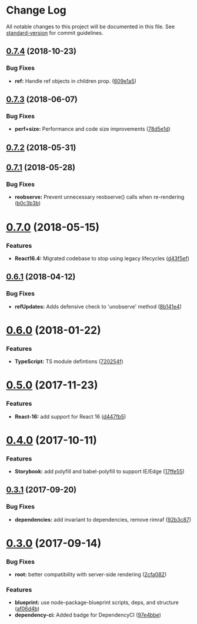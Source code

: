 # Change Log

All notable changes to this project will be documented in this file. See
[standard-version](https://github.com/conventional-changelog/standard-version)
for commit guidelines.

<a name="0.7.4"></a>

## [0.7.4](https://github.com/researchgate/react-intersection-observer/compare/v0.7.3...v0.7.4) (2018-10-23)

### Bug Fixes

- **ref:** Handle ref objects in children prop.
  ([609e1a5](https://github.com/researchgate/react-intersection-observer/commit/609e1a5))

<a name="0.7.3"></a>

## [0.7.3](https://github.com/researchgate/react-intersection-observer/compare/v0.7.2...v0.7.3) (2018-06-07)

### Bug Fixes

- **perf+size:** Performance and code size improvements
  ([78d5e1d](https://github.com/researchgate/react-intersection-observer/commit/78d5e1d))

<a name="0.7.2"></a>

## [0.7.2](https://github.com/researchgate/react-intersection-observer/compare/v0.7.1...v0.7.2) (2018-05-31)

<a name="0.7.1"></a>

## [0.7.1](https://github.com/researchgate/react-intersection-observer/compare/v0.7.0...v0.7.1) (2018-05-28)

### Bug Fixes

- **reobserve:** Prevent unnecessary reobserve() calls when re-rendering
  ([b0c3b3b](https://github.com/researchgate/react-intersection-observer/commit/b0c3b3b))

<a name="0.7.0"></a>

# [0.7.0](https://github.com/researchgate/react-intersection-observer/compare/v0.6.1...v0.7.0) (2018-05-15)

### Features

- **React16.4:** Migrated codebase to stop using legacy lifecycles
  ([d43f5ef](https://github.com/researchgate/react-intersection-observer/commit/d43f5ef))

<a name="0.6.1"></a>

## [0.6.1](https://github.com/researchgate/react-intersection-observer/compare/v0.6.0...v0.6.1) (2018-04-12)

### Bug Fixes

- **refUpdates:** Adds defensive check to 'unobserve' method
  ([8b141e4](https://github.com/researchgate/react-intersection-observer/commit/8b141e4))

<a name="0.6.0"></a>

# [0.6.0](https://github.com/researchgate/react-intersection-observer/compare/v0.5.0...v0.6.0) (2018-01-22)

### Features

- **TypeScript:** TS module defintions
  ([720254f](https://github.com/researchgate/react-intersection-observer/commit/720254f))

<a name="0.5.0"></a>

# [0.5.0](https://github.com/researchgate/react-intersection-observer/compare/v0.4.0...v0.5.0) (2017-11-23)

### Features

- **React-16:** add support for React 16
  ([d447fb5](https://github.com/researchgate/react-intersection-observer/commit/d447fb5))

<a name="0.4.0"></a>

# [0.4.0](https://github.com/researchgate/react-intersection-observer/compare/v0.3.1...v0.4.0) (2017-10-11)

### Features

- **Storybook:** add polyfill and babel-polyfill to support IE/Edge
  ([17ffe55](https://github.com/researchgate/react-intersection-observer/commit/17ffe55))

<a name="0.3.1"></a>

## [0.3.1](https://github.com/researchgate/react-intersection-observer/compare/v0.3.0...v0.3.1) (2017-09-20)

### Bug Fixes

- **dependencies:** add invariant to dependencies, remove rimraf
  ([92b3c87](https://github.com/researchgate/react-intersection-observer/commit/92b3c87))

<a name="0.3.0"></a>

# [0.3.0](https://github.com/researchgate/react-intersection-observer/compare/v0.2.0...v0.3.0) (2017-09-14)

### Bug Fixes

- **root:** better compatibility with server-side rendering
  ([2cfa082](https://github.com/researchgate/react-intersection-observer/commit/2cfa082))

### Features

- **blueprint:** use node-package-blueprint scripts, deps, and structure
  ([af06d4b](https://github.com/researchgate/react-intersection-observer/commit/af06d4b))
- **dependency-ci:** Added badge for DependencyCI
  ([97e4bbe](https://github.com/researchgate/react-intersection-observer/commit/97e4bbe))
